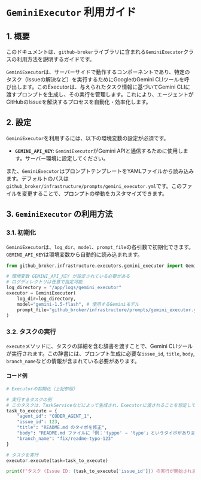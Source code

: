 # `GeminiExecutor` 利用ガイド

## 1. 概要

このドキュメントは、`github-broker`ライブラリに含まれる`GeminiExecutor`クラスの利用方法を説明するガイドです。

`GeminiExecutor`は、サーバーサイドで動作するコンポーネントであり、特定のタスク（Issueの解決など）を実行するためにGoogleのGemini CLIツールを呼び出します。このExecutorは、与えられたタスク情報に基づいてGemini CLIに渡すプロンプトを生成し、その実行を管理します。これにより、エージェントがGitHubのIssueを解決するプロセスを自動化・効率化します。

## 2. 設定

`GeminiExecutor`を利用するには、以下の環境変数の設定が必須です。

- **`GEMINI_API_KEY`**: `GeminiExecutor`がGemini APIと通信するために使用します。サーバー環境に設定してください。

また、`GeminiExecutor`はプロンプトテンプレートをYAMLファイルから読み込みます。デフォルトのパスは`github_broker/infrastructure/prompts/gemini_executor.yml`です。このファイルを変更することで、プロンプトの挙動をカスタマイズできます。

## 3. `GeminiExecutor` の利用方法

### 3.1. 初期化

`GeminiExecutor`は、`log_dir`、`model`、`prompt_file`の各引数で初期化できます。`GEMINI_API_KEY`は環境変数から自動的に読み込まれます。

```python
from github_broker.infrastructure.executors.gemini_executor import GeminiExecutor

# 環境変数 GEMINI_API_KEY が設定されている必要がある
# ログディレクトリは任意で指定可能
log_directory = "/app/logs/gemini_executor"
executor = GeminiExecutor(
    log_dir=log_directory,
    model="gemini-1.5-flash", # 使用するGeminiモデル
    prompt_file="github_broker/infrastructure/prompts/gemini_executor.yml" # プロンプトテンプレートのパス
)
```

### 3.2. タスクの実行

`execute`メソッドに、タスクの詳細を含む辞書を渡すことで、Gemini CLIツールが実行されます。この辞書には、プロンプト生成に必要な`issue_id`, `title`, `body`, `branch_name`などの情報が含まれている必要があります。

#### コード例

```python
# Executorの初期化（上記参照）

# 実行するタスクの例
# このタスクは、TaskServiceなどによって生成され、Executorに渡されることを想定しています。
task_to_execute = {
    "agent_id": "CODER_AGENT_1",
    "issue_id": 123,
    "title": "README.md のタイポを修正",
    "body": "README.md ファイルに「例：'typpo' → 'typo'」というタイポがあります。これを修正してください。",
    "branch_name": "fix/readme-typo-123"
}

# タスクを実行
executor.execute(task=task_to_execute)

print(f"タスク (Issue ID: {task_to_execute['issue_id']}) の実行が開始されました。詳細はログディレクトリ ({log_directory}) を確認してください。")
```
